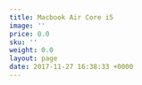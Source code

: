 ```yaml
---
title: Macbook Air Core i5
image: ''
price: 0.0
sku: ''
weight: 0.0
layout: page
date: 2017-11-27 16:38:33 +0000
---
```

